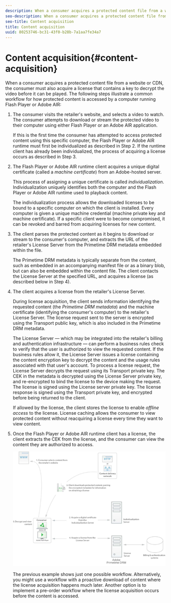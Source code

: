 ```yaml
---
description: When a consumer acquires a protected content file from a website or CDN, the consumer must also acquire a license that contains a key to decrypt the video before it can be played. The following steps illustrate a common workflow for how protected content is accessed by a computer running Flash Player or Adobe AIR 
seo-description: When a consumer acquires a protected content file from a website or CDN, the consumer must also acquire a license that contains a key to decrypt the video before it can be played. The following steps illustrate a common workflow for how protected content is accessed by a computer running Flash Player or Adobe AIR 
seo-title: Content acquisition
title: Content acquisition
uuid: 80253746-bc31-43f0-b28b-7a1aa7fe34a7
---
```


# Content acquisition{#content-acquisition}

When a consumer acquires a protected content file from a website or CDN, the consumer must also acquire a license that contains a key to decrypt the video before it can be played. The following steps illustrate a common workflow for how protected content is accessed by a computer running Flash Player or Adobe AIR:

1. The consumer visits the retailer's website, and selects a video to watch. The consumer attempts to download or stream the protected video to their computer using either Flash Player or an Adobe AIR application.

   If this is the first time the consumer has attempted to access protected content using this specific computer, the Flash Player or Adobe AIR runtime must first be individualized as described in Step 2. If the runtime client has already been individualized, the process of acquiring a license occurs as described in Step 3. 

1. The Flash Player or Adobe AIR runtime client acquires a unique digital certificate (called a *machine certificate*) from an Adobe-hosted server.

   This process of assigning a unique certificate is called *individualization*. Individualization uniquely identifies both the computer and the Flash Player or Adobe AIR runtime used to playback content.

   The individualization process allows the downloaded licenses to be bound to a specific computer on which the client is installed. Every computer is given a unique machine credential (machine private key and machine certificate). If a specific client were to become compromised, it can be revoked and barred from acquiring licenses for new content. 

1. The client parses the protected content as it begins to download or stream to the consumer's computer, and extracts the URL of the retailer's License Server from the Primetime DRM metadata embedded within the file.

   The Primetime DRM metadata is typically separate from the content, such as embedded in an accompanying manifest file or as a binary blob, but can also be embedded within the content file. The client contacts the License Server at the specified URL, and acquires a license (as described below in Step 4).
1. The client acquires a license from the retailer's License Server.

   During license acquisition, the client sends information identifying the requested content (the *Primetime DRM metadata*) and the machine certificate (identifying the consumer's computer) to the retailer's License Server. The license request sent to the server is encrypted using the Transport public key, which is also included in the Primetime DRM metadata.

   The License Server — which may be integrated into the retailer's billing and authentication infrastructure — can perform a business rules check to verify that the user is authorized to view the requested content. If the business rules allow it, the License Server issues a license containing the content encryption key to decrypt the content and the usage rules associated with that user's account. To process a license request, the License Server decrypts the request using its Transport private key. The CEK in the metadata is decrypted using the License Server private key, and re-encrypted to bind the license to the device making the request. The license is signed using the License server private key. The license response is signed using the Transport private key, and encrypted before being returned to the client.

   If allowed by the license, the client stores the license to enable *offline access* to the license. License caching allows the consumer to view protected content without reacquiring a license every time they want to view content. 

1. Once the Flash Player or Adobe AIR runtime client has a license, the client extracts the CEK from the license, and the consumer can view the content they are authorized to access.

   <!--<a id="fig_s43_gc2_44"></a>-->

   ![](assets/FMRMS_fig01_web.png)

   The previous example shows just one possible workflow. Alternatively, you might use a workflow with a proactive download of content where the license acquisition happens much later. Another option is to implement a pre-order workflow where the license acquisition occurs before the content is accessed. 

